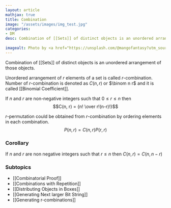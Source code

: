 ```yaml
---
layout: article
mathjax: true
title: Combination
image: "/assets/images/img_test.jpg"
categories:
- DM
desc: Combination of [[Sets]] of distinct objects is an unordered arrangement of those objects.
 
imagealt: Photo by <a href="https://unsplash.com/@mangofantasy?utm_source=unsplash&utm_medium=referral&utm_content=creditCopyText">Tim Johnson</a> on <a href="https://unsplash.com/s/photos/logic?utm_source=unsplash&utm_medium=referral&utm_content=creditCopyText">Unsplash</a>
---
```

Combination of [[Sets]] of distinct objects is an unordered arrangement of those objects.

Unordered arrangement of $r$ elements of a set is called $r$-combination. 
Number of $r$-combination is denoted as $C(n, r)$ or $\binom n r$ and it is called [[Binomial Coefficient]].

If $n$ and $r$ are non-negative integers such that $0 \le r \le n$ then $$C(n, r) = {n! \over r!(n-r)!}$$

$r$-permutation could be obtained from $r$-combination by ordering elements in each combination.
$$P(n, r) = C(n, r)P(r, r)$$

### Corollary
If $n$ and $r$ are non negative integers such that $r \le n$ then $C(n, r) = C(n, n-r)$

### Subtopics
- [[Combinatorial Proof]]
- [[Combinations with Repetition]]
- [[Distributing Objects in Boxes]]
- [[Generating Next larger Bit String]]
- [[Generating r-combinations]]